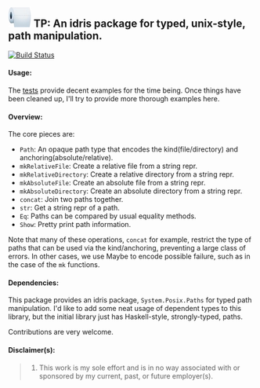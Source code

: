 ![](./misc/tp_logo.jpg) TP: An idris package for typed, unix-style, path manipulation. 
----

[![Build Status](https://travis-ci.org/superfunc/tp.svg?branch=master)](https://travis-ci.org/superfunc/tp)

#### Usage:

The [tests](src/Test/System/Posix/Paths.idr) provide decent examples for the time being.
Once things have been cleaned up, I'll try to provide more thorough examples here.

#### Overview:
The core pieces are:

- `Path`: An opaque path type that encodes the kind(file/directory) 
  and anchoring(absolute/relative). 
- `mkRelativeFile`: Create a relative file from a string repr.
- `mkRelativeDirectory`: Create a relative directory from a string repr.
- `mkAbsoluteFile`: Create an absolute file from a string repr.
- `mkAbsoluteDirectory`: Create an absolute directory from a string repr.
- `concat`: Join two paths together.
- `str`: Get a string repr of a path.
- `Eq`: Paths can be compared by usual equality methods.
- `Show`: Pretty print path information.

Note that many of these operations, `concat` for example, restrict the type
of paths that can be used via the kind/anchoring, preventing a large class of
errors. In other cases, we use Maybe to encode possible failure, such as in
the case of the `mk` functions.

#### Dependencies:

This package provides an idris package, `System.Posix.Paths` for typed
path manipulation. I'd like to add some neat usage of dependent types to
this library, but the initial library just has Haskell-style,
strongly-typed, paths. 

Contributions are very welcome.

#### Disclaimer(s):

> 1) This work is my sole effort and is in no way associated with or sponsored by
my current, past, or future employer(s).
